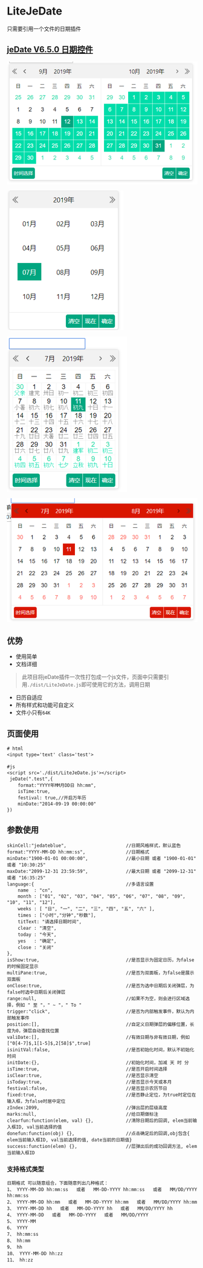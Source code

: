 # LiteJeDate
只需要引用一个文件的日期插件

## [jeDate V6.5.0 日期控件](http://www.jemui.com/)

![range](https://github.com/zyTheGit/LiteJeDate/blob/master/src/img/%E5%8F%8C%E9%9D%A2%E6%9D%BF%E9%80%89%E6%8B%A9.png)

![自定义](https://github.com/zyTheGit/LiteJeDate/blob/master/src/img/%E8%87%AA%E5%AE%9A%E4%B9%89.png)

![自定义](https://github.com/zyTheGit/LiteJeDate/blob/master/src/img/%E4%B8%87%E5%B9%B4%E5%8E%86.png)

![自定义主题](https://github.com/zyTheGit/LiteJeDate/blob/master/src/img/%E5%8F%8C%E6%A8%A1%E7%89%88.png)

## 优势 
* 使用简单
* 文档详细
 >此项目将jeDate插件一次性打包成一个js文件，页面中只需要引用`./dist/LiteJeDate.js`即可使用它的方法，调用日期
* 日历自适应
* 所有样式和功能可自定义
* 文件小只有`64K`

## 页面使用
```
# html
<input type='text' class='test'>

#js
<script src='./dist/LiteJeDate.js'></script>	
 jeDate(".test",{
    format:"YYYY年MM月DD日 hh:mm",
    isTime:true,
    festival: true,//开启万年历
    minDate:"2014-09-19 00:00:00"
})
```
## 参数使用
```
skinCell:"jedateblue",                      //日期风格样式，默认蓝色
format:"YYYY-MM-DD hh:mm:ss",               //日期格式
minDate:"1900-01-01 00:00:00",              //最小日期 或者 "1900-01-01" 或者 "10:30:25"
maxDate:"2099-12-31 23:59:59",              //最大日期 或者 "2099-12-31" 或者 "16:35:25"
language:{                                  //多语言设置
    name  : "cn",
    month : ["01", "02", "03", "04", "05", "06", "07", "08", "09", "10", "11", "12"],
    weeks : [ "日", "一", "二", "三", "四", "五", "六" ],
    times : ["小时","分钟","秒数"],
    titText: "请选择日期时间",
    clear : "清空",
    today : "今天",
    yes   : "确定",
    close : "关闭"
},
isShow:true,                                //是否显示为固定日历，为false的时候固定显示
multiPane:true,                             //是否为双面板，为false是展示双面板
onClose:true,                               //是否为选中日期后关闭弹层，为false时选中日期后关闭弹层
range:null,                                 //如果不为空，则会进行区域选择，例如 " 至 "，" ~ "，" To "
trigger:"click",                            //是否为内部触发事件，默认为内部触发事件
position:[],                                //自定义日期弹层的偏移位置，长度为0，弹层自动查找位置
valiDate:[],                                //有效日期与非有效日期，例如 ["0[4-7]$,1[1-5]$,2[58]$",true]
isinitVal:false,                            //是否初始化时间，默认不初始化时间
initDate:{},                                //初始化时间，加减 天 时 分
isTime:true,                                //是否开启时间选择
isClear:true,                               //是否显示清空
isToday:true,                               //是否显示今天或本月
festival:false,                             //是否显示农历节日
fixed:true,                                 //是否静止定位，为true时定位在输入框，为false时居中定位
zIndex:2099,                                //弹出层的层级高度
marks:null,                                 //给日期做标注
clearfun:function(elem, val) {},            //清除日期后的回调, elem当前输入框ID, val当前选择的值
donefun:function(obj) {},                   //点击确定后的回调,obj包含{ elem当前输入框ID, val当前选择的值, date当前的日期值}
success:function(elem) {},                  //层弹出后的成功回调方法, elem当前输入框ID
```

### 支持格式类型
```
日期格式 可以随意组合，下面随意列出几种格式：
1、 YYYY-MM-DD hh:mm:ss   或者   MM-DD-YYYY hh:mm:ss   或者   MM/DD/YYYY hh:mm:ss
2、 YYYY-MM-DD hh:mm   或者   MM-DD-YYYY hh:mm   或者   MM/DD/YYYY hh:mm
3、 YYYY-MM-DD hh   或者   MM-DD-YYYY hh   或者   MM/DD/YYYY hh
4、 YYYY-MM-DD   或者   MM-DD-YYYY   或者   MM/DD/YYYY
5、 YYYY-MM
6、 YYYY
7、 hh:mm:ss
8、 hh:mm
9、 hh
10、 YYYY-MM-DD hh:zz
11、 hh:zz
```

 
